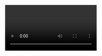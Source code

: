<video src="./claim-part1.mp4" controls>

# جواب

عه !؟ همچین آیه نداریم !

<img src="./evidence/1.png" alt="سوره احزاب آیه 50">

خدا نمیگه زنان فراوانی به تو حلال کردیم
خدا میگه :

### ای پیامبر ما همسران تو رو که مهرشان را پرداخت کرده ای برای تو حلال کردیم

<video src="./claim-part2.mp4" controls>

# ادامه جواب

مگه بقیه نمیتونن با دختر دایی و دختر عمو و دختر خاله و دختر عمه ازدواج کنن؟!

<video src="./claim-part3.mp4" controls>

# ادامه جواب 

 یعنی الان اگر یک خانمی از یک آقایی خوشش بیاد 
 و بهش پیشنهاد ازدواج بده اون آقا نمیتونه باهاش ازواج کنه ؟
 میتونه باهاش ازواج کنه ، ولی با پرداخت مهریه
 ولو اینکه با یک شاخه گل باشه
 در اینجا که خدا میگه 
### این حکم مختص پیامبره : اینکه بدون پرداخت مهریه پیامبر میتونه باهاش ازدواج بکنه
 این درحالی هست که ازدواج پیامبر با خانمی بدون پرداخت مهریه هرگز ثابت نشده 
 خیلی از احکامه که مخصوص پیامبره مثل نماز تهجد 
 که بر پیامبر واجب بود ولی برای ما (مسلمانان) نیست و خیلی از مسائل دیگه

<video src="./claim-part4.mp4" controls>

# ادامه جواب 

 نقش خداوند بعنوان خالق و آفریدگار و قانونگذار اینکه 
## احکام و قوانین رو تعیین میکنه

<video src="./claim-part5.mp4" controls>

# ادامه جواب

 همه قرآن فقط این نیست 
 قرآن 6236 ایه داره که 
 درمورد کیهان و جهان هستی و هدف خلقت توضیح داده
 که فقط 13 ایه مربوط به مسائل زندگی پیامبره 
 قرآن کتاب کیهان شناسی نیست که انتظار داشته باشیم 
 فقط درمورد ستاره هاو کهکشان ها حرف بزنه

 #### قران کتاب هدایته--